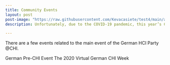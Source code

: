 ```yaml
---
title: Community Events
layout: post
post-image: "https://raw.githubusercontent.com/Kevacasiete/test4/main/assets/images/2020.jpg"
description: Unfortunately, due to the COVID-19 pandemic, this year’s CHI will not be held. In order to honor the tradition of the German HCI event, we curated this website to provide details of this year’s publications from the involved labs.

---
```


There are a few events related to the main event of the German HCI Party @CHI.

German Pre-CHI Event
The 2020 Virtual German CHI Week
